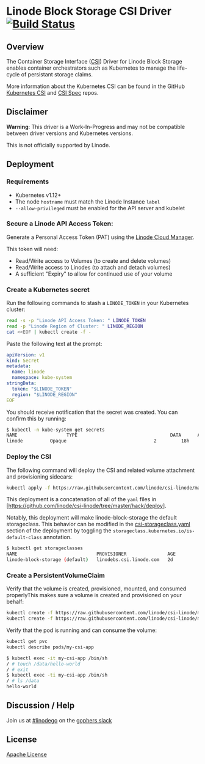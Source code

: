 # Linode Block Storage CSI Driver [![Build Status](https://travis-ci.org/linode/csi-linode.svg?branch=master)](https://travis-ci.org/linode/csi-linode)

## Overview
The Container Storage Interface ([CSI](https://github.com/container-storage-interface/spec)) Driver for Linode Block Storage enables container orchestrators such as Kubernetes to manage the life-cycle of persistant storage claims.

More information about the Kubernetes CSI can be found in the GitHub [Kubernetes CSI](https://kubernetes-csi.github.io/docs/Example.html) and [CSI Spec](https://github.com/container-storage-interface/spec/) repos.

## Disclaimer

**Warning**: This driver is a Work-In-Progress and may not be compatible between driver versions and Kubernetes versions.

This is not officially supported by Linode.

## Deployment

### Requirements

* Kubernetes v1.12+
* The node `hostname` must match the Linode Instance `label`
* `--allow-privileged` must be enabled for the API server and kubelet

### Secure a Linode API Access Token:

Generate a Personal Access Token (PAT) using the [Linode Cloud Manager](https://cloud.linode.com/profile/tokens).

This token will need:

* Read/Write access to Volumes (to create and delete volumes)
* Read/Write access to Linodes (to attach and detach volumes)
* A sufficient "Expiry" to allow for continued use of your volume

### Create a Kubernetes secret

Run the following commands to stash a `LINODE_TOKEN` in your Kubernetes cluster:

```bash
read -s -p "Linode API Access Token: " LINODE_TOKEN
read -p "Linode Region of Cluster: " LINODE_REGION
cat <<EOF | kubectl create -f -
```

Paste the following text at the prompt:

```yaml
apiVersion: v1
kind: Secret
metadata:
  name: linode
  namespace: kube-system
stringData:
  token: "$LINODE_TOKEN"
  region: "$LINODE_REGION"
EOF
```

You should receive notification that the secret was created.  You can confirm this by running:

```sh
$ kubectl -n kube-system get secrets
NAME                  TYPE                                  DATA      AGE
linode          Opaque                                2         18h
```

### Deploy the CSI

The following command will deploy the CSI and related volume attachment and provisioning sidecars:

```sh
kubectl apply -f https://raw.githubusercontent.com/linode/csi-linode/master/hack/deploy/releases/csi-linode-v0.0.1.yaml
```

This deployment is a concatenation of all of the `yaml` files in [https://github.com/linode/csi-linode/tree/master/hack/deploy].

Notably, this deployment will make linode-block-storage the default storageclass.  This behavior can be modified in the [csi-storageclass.yaml](https://github.com/linode/csi-linode/blob/master/hack/deploy/csi-storageclass.yaml) section of the deployment by toggling the `storageclass.kubernetes.io/is-default-class` annotation.

```sh
$ kubectl get storageclasses
NAME                             PROVISIONER               AGE
linode-block-storage (default)   linodebs.csi.linode.com   2d
```

### Create a PersistentVolumeClaim

Verify that the volume is created, provisioned, mounted, and consumed properlyThis makes sure a volume is created and provisioned on your behalf:

```sh
kubectl create -f https://raw.githubusercontent.com/linode/csi-linode/master/hack/deploy/example/csi-pvc.yaml
kubectl create -f https://raw.githubusercontent.com/linode/csi-linode/master/hack/deploy/example/csi-app.yaml
```

Verify that the pod is running and can consume the volume:

```sh
kubectl get pvc
kubectl describe pods/my-csi-app
```

```sh
$ kubectl exec -it my-csi-app /bin/sh
/ # touch /data/hello-world
/ # exit
$ kubectl exec -ti my-csi-app /bin/sh
/ # ls /data
hello-world
```

## Discussion / Help

Join us at [#linodego](https://gophers.slack.com/messages/CAG93EB2S) on the [gophers slack](https://gophers.slack.com)

## License

[Apache License](LICENSE)
